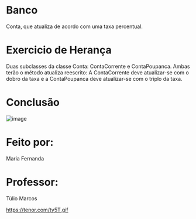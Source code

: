 # Banco
Conta, que atualiza de acordo com uma taxa percentual. 

# Exercicio de Herança
Duas subclasses da classe Conta: ContaCorrente e ContaPoupanca. Ambas terão o método atualiza
reescrito: A ContaCorrente deve atualizar-se com o dobro da taxa e a ContaPoupanca deve atualizar-se com
o triplo da taxa.

# Conclusão
![image](https://user-images.githubusercontent.com/91507393/227744888-fcafa511-42bb-4fc0-a432-a924502ecf45.png)

# Feito por: 
Maria Fernanda 
# Professor: 
Túlio Marcos

https://tenor.com/ty5T.gif

